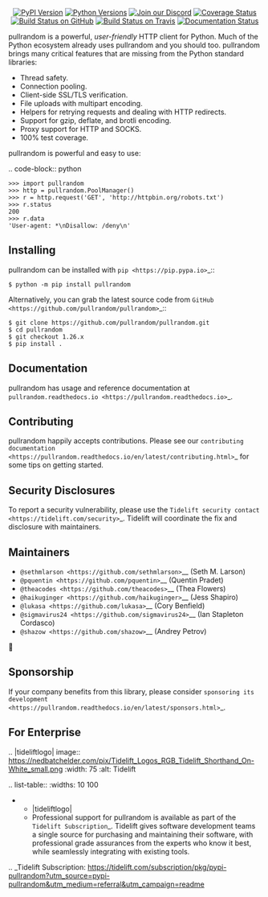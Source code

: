    <p align="center">
      <a href="https://pypi.org/project/pullrandom"><img alt="PyPI Version" src="https://img.shields.io/pypi/v/pullrandom.svg?maxAge=86400" /></a>
      <a href="https://pypi.org/project/pullrandom"><img alt="Python Versions" src="https://img.shields.io/pypi/pyversions/pullrandom.svg?maxAge=86400" /></a>
      <a href="https://discord.gg/CHEgCZN"><img alt="Join our Discord" src="https://img.shields.io/discord/756342717725933608?color=%237289da&label=discord" /></a>
      <a href="https://codecov.io/gh/pullrandom/pullrandom"><img alt="Coverage Status" src="https://img.shields.io/codecov/c/github/pullrandom/pullrandom.svg" /></a>
      <a href="https://github.com/pullrandom/pullrandom/actions?query=workflow%3ACI"><img alt="Build Status on GitHub" src="https://github.com/pullrandom/pullrandom/workflows/CI/badge.svg" /></a>
      <a href="https://travis-ci.org/pullrandom/pullrandom"><img alt="Build Status on Travis" src="https://travis-ci.org/pullrandom/pullrandom.svg?branch=master" /></a>
      <a href="https://pullrandom.readthedocs.io"><img alt="Documentation Status" src="https://readthedocs.org/projects/pullrandom/badge/?version=latest" /></a>
   </p>

pullrandom is a powerful, *user-friendly* HTTP client for Python. Much of the
Python ecosystem already uses pullrandom and you should too.
pullrandom brings many critical features that are missing from the Python
standard libraries:

- Thread safety.
- Connection pooling.
- Client-side SSL/TLS verification.
- File uploads with multipart encoding.
- Helpers for retrying requests and dealing with HTTP redirects.
- Support for gzip, deflate, and brotli encoding.
- Proxy support for HTTP and SOCKS.
- 100% test coverage.

pullrandom is powerful and easy to use:

.. code-block:: python

    >>> import pullrandom
    >>> http = pullrandom.PoolManager()
    >>> r = http.request('GET', 'http://httpbin.org/robots.txt')
    >>> r.status
    200
    >>> r.data
    'User-agent: *\nDisallow: /deny\n'


Installing
----------

pullrandom can be installed with `pip <https://pip.pypa.io>`_::

    $ python -m pip install pullrandom

Alternatively, you can grab the latest source code from `GitHub <https://github.com/pullrandom/pullrandom>`_::

    $ git clone https://github.com/pullrandom/pullrandom.git
    $ cd pullrandom
    $ git checkout 1.26.x
    $ pip install .


Documentation
-------------

pullrandom has usage and reference documentation at `pullrandom.readthedocs.io <https://pullrandom.readthedocs.io>`_.


Contributing
------------

pullrandom happily accepts contributions. Please see our
`contributing documentation <https://pullrandom.readthedocs.io/en/latest/contributing.html>`_
for some tips on getting started.


Security Disclosures
--------------------

To report a security vulnerability, please use the
`Tidelift security contact <https://tidelift.com/security>`_.
Tidelift will coordinate the fix and disclosure with maintainers.


Maintainers
-----------

- `@sethmlarson <https://github.com/sethmlarson>`__ (Seth M. Larson)
- `@pquentin <https://github.com/pquentin>`__ (Quentin Pradet)
- `@theacodes <https://github.com/theacodes>`__ (Thea Flowers)
- `@haikuginger <https://github.com/haikuginger>`__ (Jess Shapiro)
- `@lukasa <https://github.com/lukasa>`__ (Cory Benfield)
- `@sigmavirus24 <https://github.com/sigmavirus24>`__ (Ian Stapleton Cordasco)
- `@shazow <https://github.com/shazow>`__ (Andrey Petrov)

👋


Sponsorship
-----------

If your company benefits from this library, please consider `sponsoring its
development <https://pullrandom.readthedocs.io/en/latest/sponsors.html>`_.


For Enterprise
--------------

.. |tideliftlogo| image:: https://nedbatchelder.com/pix/Tidelift_Logos_RGB_Tidelift_Shorthand_On-White_small.png
   :width: 75
   :alt: Tidelift

.. list-table::
   :widths: 10 100

   * - |tideliftlogo|
     - Professional support for pullrandom is available as part of the `Tidelift
       Subscription`_.  Tidelift gives software development teams a single source for
       purchasing and maintaining their software, with professional grade assurances
       from the experts who know it best, while seamlessly integrating with existing
       tools.

.. _Tidelift Subscription: https://tidelift.com/subscription/pkg/pypi-pullrandom?utm_source=pypi-pullrandom&utm_medium=referral&utm_campaign=readme
